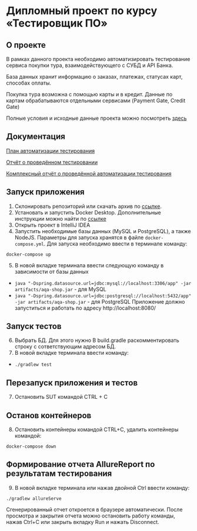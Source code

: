 # Дипломный проект по курсу «Тестировщик ПО»
## О проекте
В рамках данного проекта необходимо автоматизировать тестирование сервиса покупки тура, взаимодействующего с СУБД и API Банка.

База данных хранит информацию о заказах, платежах, статусах карт, способах оплаты.

Покупка тура возможна с помощью карты и в кредит. Данные по картам обрабатываются отдельными сервисами (Payment Gate, Credit Gate)

Полные условия и исходные данные проекта можно посмотреть [здесь](https://github.com/netology-code/qa-diploma)

## Документация 

[План автоматизации тестирования ](https://github.com/SweetLana1979/qa-diploma/blob/main/docs/Plan.md)

[Отчёт о проведённом тестировании](https://github.com/////////////)

[Комплексный отчёт о проведённой автоматизации тестирования](https://github.com////////////////)


## Запуск приложения

1. Склонировать репозиторий или скачать архив по [ссылке](https://github.com/SweetLana1979/qa-diploma). 
2. Установать и запустить Docker Desktop. Дополнительные инструкции можно найти по [ссылке](https://github.com/netology-code/aqa-homeworks/blob/aqa4/docker/installation.md)
3. Открыть проект в IntelliJ IDEA
4. Запустить необходимые базы данных (MySQL и PostgreSQL), а также NodeJS. Параметры для запуска хранятся в файле `docker-compose.yml`. Для запуска необходимо ввести в терминале команду:
```
docker-compose up
```
5. В новой вкладке терминала ввести следующую команду в зависимости от базы данных
- `java "-Dspring.datasource.url=jdbc:mysql://localhost:3306/app" -jar artifacts/aqa-shop.jar` - для MySQL
- `java "-Dspring.datasource.url=jdbc:postgresql://localhost:5432/app" -jar artifacts/aqa-shop.jar` - для PostgreSQL
Приложение должно запуститься и работать по адресу http://localhost:8080/

## Запуск тестов
6. Выбрать БД. Для этого нужно В build.gradle раскомментировать строку с сответствующим адресом БД.
7. В новой вкладке терминала ввести команду:
- `./gradlew test`

## Перезапуск приложения и тестов
7. Остановить SUT командой CTRL + C

## Останов контейнеров
8. Остановить контейнеры командой CTRL+С, удалить контейнеры командой:
```
docker-compose down
```
## Формирование отчета AllureReport по результатам тестирования
9. В новой вкладке терминала или нажав двойной Ctrl ввести команду:
```
./gradlew allureServe
```
Сгенерированный отчет откроется в браузере автоматически. После просмотра и закрытия отчета можно остановить работу команды, нажав Ctrl+С или закрыть вкладку Run и нажать Disconnect.
